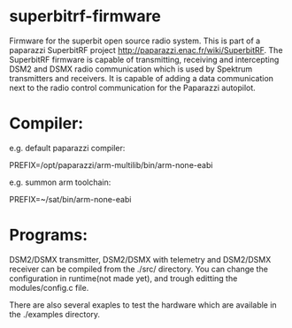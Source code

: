 superbitrf-firmware
===================

Firmware for the superbit open source radio system. This is part of a paparazzi SuperbitRF project http://paparazzi.enac.fr/wiki/SuperbitRF.
The SuperbitRF firmware is capable of transmitting, receiving and intercepting DSM2 and DSMX radio communication which is used by Spektrum transmitters and receivers. It is capable of adding a data communication next to the radio control communication for the Paparazzi autopilot.

Compiler:
========

e.g. default paparazzi compiler:

PREFIX=/opt/paparazzi/arm-multilib/bin/arm-none-eabi

e.g. summon arm toolchain:

PREFIX=~/sat/bin/arm-none-eabi


Programs:
========

DSM2/DSMX transmitter, DSM2/DSMX with telemetry and DSM2/DSMX receiver can be compiled from the ./src/ directory.
You can change the configuration in runtime(not made yet), and trough editting the modules/config.c file.

There are also several exaples to test the hardware which are available in the ./examples directory.

